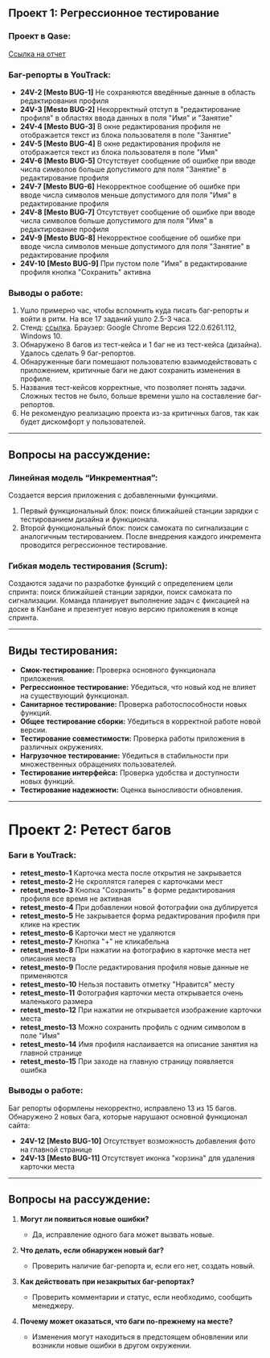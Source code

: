 ## Проект 1: Регрессионное тестирование

### Проект в Qase: 
[Ссылка на отчет](https://app.qase.io/public/report/d1c79a51721a15c53382056080ffbdadef5f472a)

### Баг-репорты в YouTrack:
- **24V-2 [Mesto BUG-1]** Не сохраняются введённые данные в область редактирования профиля 
- **24V-3 [Mesto BUG-2]** Некорректный отступ в "редактирование профиля" в областях ввода данных в поля "Имя" и "Занятие"
- **24V-4 [Mesto BUG-3]** В окне редактирования профиля не отображается текст из блока пользователя в поле "Занятие"
- **24V-5 [Mesto BUG-4]** В окне редактирования профиля не отображается текст из блока пользователя в поле "Имя"
- **24V-6 [Mesto BUG-5]** Отсутствует сообщение об ошибке при вводе числа символов больше допустимого для поля "Занятие" в редактирование профиля
- **24V-7 [Mesto BUG-6]** Некорректное сообщение об ошибке при вводе числа символов меньше допустимого для поля "Имя" в редактирование профиля
- **24V-8 [Mesto BUG-7]** Отсутствует сообщение об ошибке при вводе числа символов больше допустимого для поля "Имя" в редактирование профиля
- **24V-9 [Mesto BUG-8]** Некорректное сообщение об ошибке при вводе числа символов меньше допустимого для поля "Занятие" в редактирование профиля
- **24V-10 [Mesto BUG-9]** При пустом поле "Имя" в редактирование профиля кнопка "Сохранить" активна

### Выводы о работе:
1. Ушло примерно час, чтобы вспомнить куда писать баг-репорты и войти в ритм. На все 17 заданий ушло 2.5-3 часа.
2. Стенд: [ссылка](https://code.s3.yandex.net/qa/files/mesto/index.html). Браузер: Google Chrome Версия 122.0.6261.112, Windows 10.
3. Обнаружено 8 багов из тест-кейса и 1 баг не из тест-кейса (дизайна). Удалось сделать 9 баг-репортов.
4. Обнаруженные баги помешают пользователю взаимодействовать с приложением, критичные баги не дают сохранить изменения в профиле.
5. Названия тест-кейсов корректные, что позволяет понять задачи. Сложных тестов не было, больше времени ушло на составление баг-репортов.
6. Не рекомендую реализацию проекта из-за критичных багов, так как будет дискомфорт у пользователей.

---

## Вопросы на рассуждение:

### Линейная модель “Инкрементная”:
Создается версия приложения с добавленными функциями.
1. Первый функциональный блок: поиск ближайшей станции зарядки с тестированием дизайна и функционала.
2. Второй функциональный блок: поиск самоката по сигнализации с аналогичным тестированием.
После внедрения каждого инкремента проводится регрессионное тестирование.

### Гибкая модель тестирования (Scrum):
Создаются задачи по разработке функций с определением цели спринта: поиск ближайшей станции зарядки, поиск самоката по сигнализации. Команда планирует выполнение задач с фиксацией на доске в Канбане и презентует новую версию приложения в конце спринта.

---

## Виды тестирования:
- **Смок-тестирование:** Проверка основного функционала приложения.
- **Регрессионное тестирование:** Убедиться, что новый код не влияет на существующий функционал.
- **Санитарное тестирование:** Проверка работоспособности новых функций.
- **Общее тестирование сборки:** Убедиться в корректной работе новой версии.
- **Тестирование совместимости:** Проверка работы приложения в различных окружениях.
- **Нагрузочное тестирование:** Убедиться в стабильности при множественных обращениях пользователей.
- **Тестирование интерфейса:** Проверка удобства и доступности новых функций.
- **Тестирование надежности:** Оценка выносливости обновления.

---

# Проект 2: Ретест багов

### Баги в YouTrack:
- **retest_mesto-1** Карточка места после открытия не закрывается
- **retest_mesto-2** Не скроллятся галерея с карточками мест
- **retest_mesto-3** Кнопка "Сохранить" в форме редактирования профиля все время не активная
- **retest_mesto-4** При добавлении новой фотографии она дублируется
- **retest_mesto-5** Не закрывается форма редактирования профиля при клике на крестик
- **retest_mesto-6** Карточки мест не удаляются
- **retest_mesto-7** Кнопка "+" не кликабельна
- **retest_mesto-8** При нажатии на фотографию в карточке места нет описания места
- **retest_mesto-9** После редактирования профиля новые данные не применяются
- **retest_mesto-10** Нельзя поставить отметку "Нравится" месту
- **retest_mesto-11** Фотография карточки места открывается очень маленького размера
- **retest_mesto-12** При нажатии не открывается изображение карточки места
- **retest_mesto-13** Можно сохранить профиль с одним символом в поле "Имя"
- **retest_mesto-14** Имя профиля наслаивается на описание занятия на главной странице
- **retest_mesto-15** При заходе на главную страницу появляется ошибка

### Выводы о работе:
Баг репорты оформлены некорректно, исправлено 13 из 15 багов. Обнаружено 2 новых бага, которые нарушают основной функционал сайта:
- **24V-12 [Mesto BUG-10]** Отсутствует возможность добавления фото на главной странице
- **24V-13 [Mesto BUG-11]** Отсутствует иконка "корзина" для удаления карточки места

---

## Вопросы на рассуждение:
1. **Могут ли появиться новые ошибки?** 
   - Да, исправление одного бага может вызвать новые.
   
2. **Что делать, если обнаружен новый баг?** 
   - Проверить наличие баг-репорта и, если его нет, создать новый.
   
3. **Как действовать при незакрытых баг-репортах?**
   - Проверить комментарии и статус, если необходимо, сообщить менеджеру.

4. **Почему может оказаться, что баги по-прежнему на месте?**
   - Изменения могут находиться в предстоящем обновлении или возникли новые ошибки в другом окружении.
